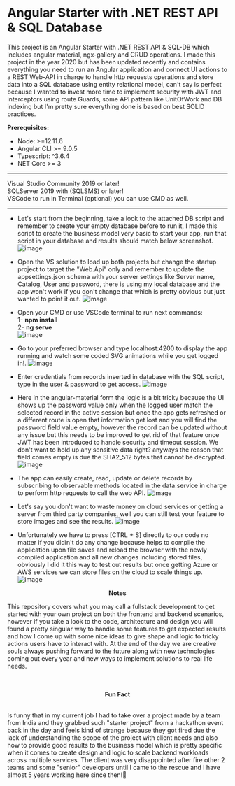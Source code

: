 <p align="center" style="font-weight: bolder;">
  <h1>Angular Starter with .NET REST API & SQL Database</h1>
</p>

This project is an Angular Starter with .NET REST API &amp; SQL-DB which includes angular material, ngx-gallery and CRUD operations. I made this project in the year 2020 but has been updated recently and contains everything you need to run an Angular application and connect UI actions to a REST Web-API in charge to handle http requests operations and store data into a SQL database using entity relational model, can't say is perfect because I wanted to invest more time to implement security with JWT and interceptors using route Guards, some API pattern like UnitOfWork and DB indexing but I'm pretty sure everything done is based on best SOLID practices. 

**Prerequisites:**
- Node: >=12.11.6
- Angular CLI >= 9.0.5
- Typescript: ^3.6.4
- NET Core >= 3

-------------------------------------------------------------------
 Visual Studio Community 2019 or later! <br> 
 SQLServer 2019 with (SQLSMS) or later! <br>
 VSCode to run in Terminal (optional) you can use CMD as well.
 
-------------------------------------------------------------------

 
* Let's start from the beginning, take a look to the attached DB script and remember to create your empty database before to run it, I made this script to create the business model very basic to start your app, run that script in your database and results should match below screenshot.
![image](https://github.com/jassohektor/Angular-Starter-NET-API-SQLDB/assets/168608755/b4e4563d-aab3-4c32-b0aa-0087b89b4244)


* Open the VS solution to load up both projects but change the startup project to target the "Web.Api" only and remember to update the appsettings.json schema with your server settings like Server name, Catalog, User and password, there is using my local database and the app won't work if you don't change that which is pretty obvious but just wanted to point it out. 
![image](https://github.com/jassohektor/Angular-Starter-NET-API/assets/168608755/71143b18-ffc8-4ef1-b8b5-e69e765fa959)

* Open your CMD or use VSCode terminal to run next commands:<br>
  1- **npm install**<br>
  2- **ng serve**<br>
![image](https://github.com/jassohektor/Angular-Starter-NET-API/assets/168608755/386f065b-05f6-45eb-93c1-ba63366e58ea)

* Go to your preferred browser and type localhost:4200 to display the app running and watch some coded SVG animations while you get logged in!.
![image](https://github.com/jassohektor/Angular-Starter-NET-API/assets/168608755/5b04d9f8-4cf5-4ba2-a71f-1f7c77808df8)

* Enter credentials from records inserted in database with the SQL script, type in the user & password to get access. 
![image](https://github.com/jassohektor/Angular-Starter-NET-API/assets/168608755/67080ea6-43ae-4bb9-921b-a84cf79c0b9a)

* Here in the angular-material form the logic is a bit tricky because the UI shows up the password value only when the logged user match the selected record in the active session but once the app gets refreshed or a different route is open that information get lost and you will find the password field value empty, however the record can be updated without any issue but this needs to be improved to get rid of that feature once JWT has been introduced to handle security and timeout session. We don't want to hold up any sensitive data right? anyways the reason that field comes empty is due the SHA2_512 bytes that cannot be decrypted.
![image](https://github.com/jassohektor/Angular-Starter-NET-API/assets/168608755/0f00bdd9-c753-4b3d-8eef-b1ededd6869e)

* The app can easily create, read, update or delete records by subscribing to observable methods located in the data.service in charge to perform http requests to call the web API.
![image](https://github.com/jassohektor/Angular-Starter-NET-API/assets/168608755/4ec7ab22-b9d7-4d1f-8629-6b007448f647)

* Let's say you don't want to waste money on cloud services or getting a server from third party companies, well you can still test your feature to store images and see the results.
![image](https://github.com/jassohektor/Angular-Starter-NET-API/assets/168608755/fbf9d44b-7031-4bca-aab0-63032a56bdee)

* Unfortunately we have to press [CTRL + S] directly to our code no matter if you didin't do any change because helps to compile the application upon file saves and reload the browser with the newly compiled application and all new changes including stored files, obviously I did it this way to test out results but once getting Azure or AWS services we can store files on the cloud to scale things up.
![image](https://github.com/jassohektor/Angular-Starter-NET-API/assets/168608755/4822acab-34be-4feb-b6c1-4336fd44ba4b)


<p align="center" style="font-weight: bolder;">
  Notes
</p>
This repository covers what you may call a fullstack development to get started with your own project on both the frontend and backend scenarios, however if you take a look to the code, architecture and design you will found a pretty singular way to handle some features to get expected results and how I come up with some nice ideas to give shape and logic to tricky actions users have to interact with. At the end of the day we are creative souls always pushing forward to the future along with new technologies coming out every year and new ways to implement solutions to real life needs.
<br>
<br>
<br>
<p align="center" style="font-weight: bolder;">
  Fun Fact
</p>
<br>
Is funny that in my current job I had to take over a project made by a team from India and they grabbed such "starter project" from a hackathon event back in the day and feels kind of strange because they got fired due the lack of understanding the scope of the project with client needs and also how to provide good results to the business model which is pretty specific when it comes to create design and logic to scale backend workloads across multiple services. The client was very disappointed after fire other 2 teams and some "senior" developers until I came to the rescue and I have almost 5 years working here since then!🪪
